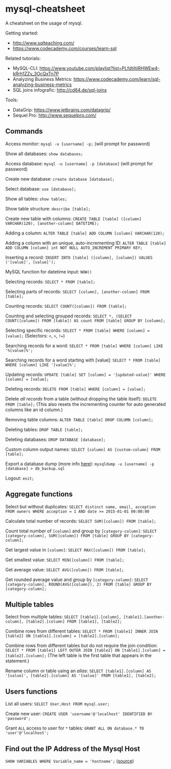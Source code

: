 mysql-cheatsheet
===================

A cheatsheet on the usage of mysql.

Getting started: 
- http://www.sqlteaching.com/
- https://www.codecademy.com/courses/learn-sql
 
Related tutorials:
- MySQL-CLI: https://www.youtube.com/playlist?list=PLfdtiltiRHWEw4-kRrh1ZZy_3OcQxTn7P
- Analyzing Business Metrics: https://www.codecademy.com/learn/sql-analyzing-business-metrics
- SQL joins infografic: http://cd64.de/sql-joins
 
Tools:
- DataGrip: https://www.jetbrains.com/datagrip/
- Sequel Pro: http://www.sequelpro.com/

Commands
-----------
 
Access monitor: `mysql -u [username] -p;` (will prompt for password)
 
Show all databases: `show databases;`
 
Access database: `mysql -u [username] -p [database]` (will prompt for password)
 
Create new database: `create database [database];`
 
Select database: `use [database];`
 
Show all tables: `show tables;`
 
Show table structure: `describe [table];`
 
Create new table with columns: `CREATE TABLE [table] ([column] VARCHAR(120), [another-column] DATETIME);`
 
Adding a column: `ALTER TABLE [table] ADD COLUMN [column] VARCHAR(120);`
 
Adding a column with an unique, auto-incrementing ID: `ALTER TABLE [table] ADD COLUMN [column] int NOT NULL AUTO_INCREMENT PRIMARY KEY;`
 
Inserting a record: `INSERT INTO [table] ([column], [column]) VALUES ('[value]', [value]');`
 
MySQL function for datetime input: `NOW()`
 
Selecting records: `SELECT * FROM [table];`
 
Selecting parts of records: `SELECT [column], [another-column] FROM [table];`
 
Counting records: `SELECT COUNT([column]) FROM [table];`
 
Counting and selecting grouped records: `SELECT *, (SELECT COUNT([column]) FROM [table]) AS count FROM [table] GROUP BY [column];`
 
Selecting specific records: `SELECT * FROM [table] WHERE [column] = [value];` (Selectors: `<`, `>`, `!=`)
 
Searching records for a word: `SELECT * FROM [table] WHERE [column] LIKE '%[value]%';`
 
Searching records for a word starting with [value]: `SELECT * FROM [table] WHERE [column] LIKE '[value]%';`
 
Updating records: `UPDATE [table] SET [column] = '[updated-value]' WHERE [column] = [value];`
 
Deleting records: `DELETE FROM [table] WHERE [column] = [value];`
 
Delete *all records* from a table (without dropping the table itself): `DELETE FROM [table];`
(This also resets the incrementing counter for auto generated columns like an id column.)
 
Removing table columns: `ALTER TABLE [table] DROP COLUMN [column];`
 
Deleting tables: `DROP TABLE [table];`
 
Deleting databases: `DROP DATABASE [database];`
 
Custom column output names: `SELECT [column] AS [custom-column] FROM [table];`
 
Export a database dump (more info [here](http://stackoverflow.com/a/21091197/1815847)): `mysqldump -u [username] -p [database] > db_backup.sql`
 
Logout: `exit;`

Aggregate functions
-----------
 
Select but without duplicates: `SELECT distinct name, email, acception FROM owners WHERE acception = 1 AND date >= 2015-01-01 00:00:00`
 
Calculate total number of records: `SELECT SUM([column]) FROM [table];`
 
Count total number of `[column]` and group by `[category-column]`: `SELECT [category-column], SUM([column]) FROM [table] GROUP BY [category-column];`
 
Get largest value in `[column]`: `SELECT MAX([column]) FROM [table];`
 
Get smallest value: `SELECT MIN([column]) FROM [table];`
 
Get average value: `SELECT AVG([column]) FROM [table];`
 
Get rounded average value and group by `[category-column]`: `SELECT [category-column], ROUND(AVG([column]), 2) FROM [table] GROUP BY [category-column];`
 
 
Multiple tables
-----------
 
Select from multiple tables: `SELECT [table1].[column], [table1].[another-column], [table2].[column] FROM [table1], [table2];`
 
Combine rows from different tables: `SELECT * FROM [table1] INNER JOIN [table2] ON [table1].[column] = [table2].[column];`
 
Combine rows from different tables but do not require the join condition: `SELECT * FROM [table1] LEFT OUTER JOIN [table2] ON [table1].[column] = [table2].[column];` (The left table is the first table that appears in the statement.)
 
Rename column or table using an _alias_: `SELECT [table1].[column] AS '[value]', [table2].[column] AS '[value]' FROM [table1], [table2];`
 
 
Users functions
-----------
 
List all users: `SELECT User,Host FROM mysql.user;`
 
Create new user: `CREATE USER 'username'@'localhost' IDENTIFIED BY 'password';`
 
Grant `ALL` access to user for `*` tables: `GRANT ALL ON database.* TO 'user'@'localhost';`
 
 
Find out the IP Address of the Mysql Host
-----------
`SHOW VARIABLES WHERE Variable_name = 'hostname';` ([source](http://serverfault.com/a/129646))